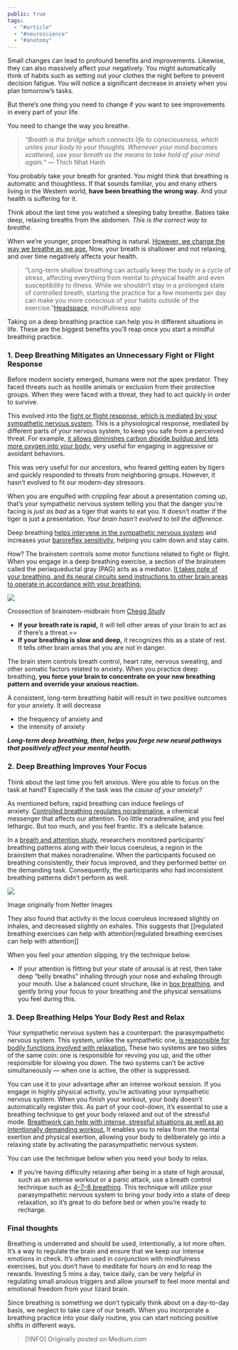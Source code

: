 ```yaml
---
public: true
tags:
  - "#article"
  - "#neuroscience"
  - "#anatomy"
---
```

Small changes can lead to profound benefits and improvements. Likewise, they can also massively affect your negatively. You might automatically think of habits such as setting out your clothes the night before to prevent decision fatigue. You will notice a significant decrease in anxiety when you plan tomorrow’s tasks.

But there’s one thing you need to change if you want to see improvements in every part of your life.

You need to change the way you breathe.

> _“Breath is the bridge which connects life to consciousness, which unites your body to your thoughts. Whenever your mind becomes scattered, use your breath as the means to take hold of your mind again.” —_ Thich Nhat Hanh

You probably take your breath for granted. You might think that breathing is automatic and thoughtless. If that sounds familiar, you and many others living in the Western world, **have been breathing the wrong way.** And your health is suffering for it.

Think about the last time you watched a sleeping baby breathe. Babies take deep, relaxing breaths from the abdomen. _This is the correct way to breathe._

When we’re younger, proper breathing is natural. [However, we change the way we breathe as we age.](https://www.fastcompany.com/3049108/this-breathing-exercise-can-help-you-stay-focused-at-work) Now, your breath is shallower and not relaxing, and over time negatively affects your health.

> “Long-term shallow breathing can actually keep the body in a cycle of stress, affecting everything from mental to physical health and even susceptibility to illness. While we shouldn’t stay in a prolonged state of controlled breath, starting the practice for a few moments per day can make you more conscious of your habits outside of the exercise.”[Headspace](https://www.headspace.com/meditation/breathing-exercises), mindfullness app

Taking on a deep breathing practice can help you in different situations in life. These are the biggest benefits you’ll reap once you start a mindful breathing practice.

### 1. Deep Breathing Mitigates an Unnecessary Fight or Flight Response

Before modern society emerged, humans were not the apex predator. They faced threats such as hostile animals or exclusion from their protective groups. When they were faced with a threat, they had to act quickly in order to survive.

This evolved into the [fight or flight response, which is mediated by your sympathetic nervous system](https://www.psychologytools.com/resource/fight-or-flight-response/#:~:text=Information%20Handout,body%20to%20fight%20or%20flee.). This is a physiological response, mediated by different parts of your nervous system, to keep you safe from a perceived threat. For example, [it allows diminishes carbon dioxide buildup and lets more oxygen into your body,](https://thriveglobal.com/stories/benefits-of-deep-breathing-10-reasons-to-breathe-more-deeply/) very useful for engaging in aggressive or avoidant behaviors.

This was very useful for our ancestors, who feared getting eaten by tigers and quickly responded to threats from neighboring groups. However, it hasn’t evolved to fit our modern-day stressors.

When you are engulfed with crippling fear about a presentation coming up, that’s your sympathetic nervous system telling you that the danger you’re facing is _just as bad_ as a tiger that wants to eat you. It doesn’t matter if the tiger is just a presentation. _Your brain hasn’t evolved to tell the difference._

Deep breathing [helps intervene in the sympathetic nervous system](https://www.researchgate.net/profile/Katherine-Yau/publication/348780309_Effects_of_diaphragmatic_deep_breathing_exercises_on_prehypertensive_or_hypertensive_adults_A_literature_review/links/6024e4ea4585158939974165/Effects-of-diaphragmatic-deep-breathing-exercises-on-prehypertensive-or-hypertensive-adults-A-literature-review.pdf) and increases your [baroreflex sensitivity](https://www.datasci.com/solutions/cardiovascular/baroreceptor-sensitivity-(brs)#:~:text=The%20baroreflex%20is%20the%20fastest,has%20on%20the%20heart%20rate.), helping you calm down and stay calm.

How? The brainstem controls some motor functions related to fight or flight. When you engage in a deep breathing exercise, a section of the brainstem called the periaqueductal gray (PAG) acts as a mediator. [It takes note of your breathing, and its neural circuits send instructions to other brain areas to operate in accordance with your breathing.](https://www.jneurosci.org/content/jneuro/28/47/12274.full.pdf)

![](https://miro.medium.com/v2/resize:fit:590/0*vKk1wzB5yuqFZLzA.png)

Crossection of brainstem-midbrain from [Chegg Study](https://www.chegg.com/homework-help/describe-location-function-periaqueductal-gray-matter-chapter-13-problem-21sae-solution-9780134283302-exc)

- **If your breath rate is rapid,** it will tell other areas of your brain to act as if there’s a threat.==
- **If your breathing is slow and deep,** it recognizes this as a state of rest. It tells other brain areas that you are not in danger.

The brain stem controls breath control, heart rate, nervous sweating, and other somatic factors related to anxiety. When you practice deep breathing, **you force your brain to concentrate on your new breathing pattern and override your anxious reaction.**

A consistent, long-term breathing habit will result in two positive outcomes for your anxiety. It will decrease

- the frequency of anxiety and
- the intensity of anxiety

**_Long-term deep breathing, then, helps you forge new neural pathways that positively affect your mental health._**

### 2. Deep Breathing Improves Your Focus

Think about the last time you felt anxious. Were you able to focus on the task at hand? Especially if the task was the _cause of your anxiety?_

As mentioned before, rapid breathing can induce feelings of anxiety. [Controlled breathing regulates noradrenaline](https://neurosciencenews.com/cognition-meditation-breathing-9026/), a chemical messenger that affects our attention. Too little noradrenaline, and you feel lethargic. But too much, and you feel frantic. It’s a delicate balance.

In a [breath and attention study,](http://prsinstitute.org/downloads/related/spiritual-sciences/meditation/CouplingofRespirationandAttention.pdf) researchers monitored participants’ breathing patterns along with their locus coeruleus, a region in the brainstem that makes noradrenaline. When the participants focused on breathing consistently, their focus improved, and they performed better on the demanding task. Consequently, the participants who had inconsistent breathing patterns didn’t perform as well.

![](https://miro.medium.com/v2/resize:fit:700/1*VL7LPOe65LukYuqjaoW0kQ.png)

Image originally from Netter Images

They also found that activity in the locus coeruleus increased slightly on inhales, and decreased slightly on exhales. This suggests that [[regulated breathing exercises can help with attention|regulated breathing exercises can help with attention]]

When you feel your attention slipping, try the technique below.

- If your attention is flitting but your state of arousal is at rest, then take deep “belly breaths” inhaling through your nose and exhaling through your mouth. Use a balanced count structure, like in [box breathing](https://www.healthline.com/health/box-breathing#slowly-exhale), and gently bring your focus to your breathing and the physical sensations you feel during this.

### 3. Deep Breathing Helps Your Body Rest and Relax

Your sympathetic nervous system has a counterpart: the parasympathetic nervous system. This system, unlike the sympathetic one, [is responsible for bodily functions involved with relaxation.](https://rightasrain.uwmedicine.org/mind/stress/why-deep-breathing-makes-you-feel-so-chill) These two systems are two sides of the same coin: one is responsible for revving you up, and the other responsible for slowing you down. The two systems can’t be active simultaneously — when one is active, the other is suppressed.

You can use it to your advantage after an intense workout session. If you engage in highly physical activity, you’re activating your sympathetic nervous system. When you finish your workout, your body doesn’t automatically register this. As part of your cool-down, it’s essential to use a breathing technique to get your body relaxed and out of the stressful mode. [Breathwork can help with intense, stressful situations as well as an intentionally demanding workout.](https://www.xptlife.com/xpt-post-workout-recovery-best-breathing-exercises) It enables you to relax from the mental exertion and physical exertion, allowing your body to deliberately go into a relaxing state by activating the parasympathetic nervous system.

You can use the technique below when you need your body to relax.

- If you’re having difficulty relaxing after being in a state of high arousal, such as an intense workout or a panic attack, use a breath control technique such as [4–7–8 breathing](https://www.healthline.com/health/4-7-8-breathing#How-does-the-4-7-8-breathing-technique-work?). This technique will utilize your parasympathetic nervous system to bring your body into a state of deep relaxation, so it’s great to do before bed or when you’re ready to recharge.

### Final thoughts

Breathing is underrated and should be used, intentionally, a lot more often. It’s a way to regulate the brain and ensure that we keep our intense emotions in check. It’s often used in conjunction with mindfulness exercises, but you don’t have to meditate for hours on end to reap the rewards. Investing 5 mins a day, twice daily, can be very helpful in regulating small anxious triggers and allow yourself to feel more mental and emotional freedom from your lizard brain.

Since breathing is something we don’t typically think about on a day-to-day basis, we neglect to take care of our breath. When you incorporate a breathing practice into your daily routine, you can start noticing positive shifts in different ways.


> [!INFO] Originally posted on Medium.com
>

